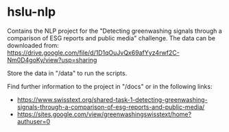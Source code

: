 # hslu-nlp
Contains the NLP project for the "Detecting greenwashing signals through a comparison of ESG reports and public media" challenge.
The data can be downloaded from:
https://drive.google.com/file/d/1D1qOuJvQx69afYyz4rwf2C-Nm0D4goKy/view?usp=sharing

Store the data in "/data" to run the scripts.

Find further information to the project in "/docs" or in the following links:
- https://www.swisstext.org/shared-task-1-detecting-greenwashing-signals-through-a-comparison-of-esg-reports-and-public-media/
- https://sites.google.com/view/greenwashingswisstext/home?authuser=0